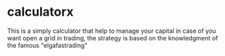 # calculatorx
This is a simply calculator that help to manage your capital in case of you want open a grid in trading, the strategy is based on the knowledgment of the famous "elgafastrading"
